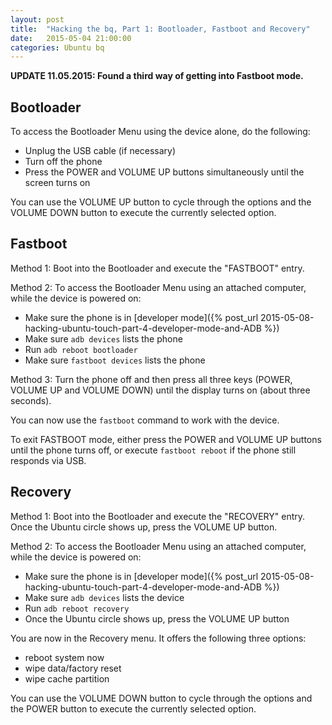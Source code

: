 ```yaml
---
layout: post
title:  "Hacking the bq, Part 1: Bootloader, Fastboot and Recovery"
date:   2015-05-04 21:00:00
categories: Ubuntu bq
---
```


**UPDATE 11.05.2015: Found a third way of getting into Fastboot mode.**


## Bootloader

To access the Bootloader Menu using the device alone, do the following:

* Unplug the USB cable (if necessary)
* Turn off the phone
* Press the POWER and VOLUME UP buttons simultaneously until the screen turns on

You can use the VOLUME UP button to cycle through the options and the VOLUME DOWN button to execute the currently selected option.


## Fastboot

Method 1: Boot into the Bootloader and execute the "FASTBOOT" entry.

Method 2: To access the Bootloader Menu using an attached computer, while the device is powered on:

* Make sure the phone is in [developer mode]({% post_url 2015-05-08-hacking-ubuntu-touch-part-4-developer-mode-and-ADB %})
* Make sure `adb devices` lists the phone
* Run `adb reboot bootloader`
* Make sure `fastboot devices` lists the phone

Method 3: Turn the phone off and then press all three keys (POWER, VOLUME UP and VOLUME DOWN) until the display turns on (about three seconds).

You can now use the `fastboot` command to work with the device.

To exit FASTBOOT mode, either press the POWER and VOLUME UP buttons until the phone turns off, or execute `fastboot reboot` if the phone still responds via USB.


## Recovery

Method 1: Boot into the Bootloader and execute the "RECOVERY" entry. Once the Ubuntu circle shows up, press the VOLUME UP button.

Method 2: To access the Bootloader Menu using an attached computer, while the device is powered on:

* Make sure the phone is in [developer mode]({% post_url 2015-05-08-hacking-ubuntu-touch-part-4-developer-mode-and-ADB %})
* Make sure `adb devices` lists the device
* Run `adb reboot recovery`
* Once the Ubuntu circle shows up, press the VOLUME UP button

You are now in the Recovery menu. It offers the following three options:

* reboot system now
* wipe data/factory reset
* wipe cache partition

You can use the VOLUME DOWN button to cycle through the options and the POWER button to execute the currently selected option.
